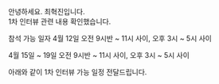 

안녕하세요. 최혁진입니다.  
1차 인터뷰 관련 내용 확인했습니다.  

참석 가능 일자
4월 12일 
오전 9시반 ~ 11시 사이, 오후 3시 ~ 5시 사이

4월 15일 ~ 19일
오전 9시반 ~ 11시 사이, 오후 3시 ~ 5시 사이

아래와 같이 1차 인터뷰 가능 일정 전달드립니다.


